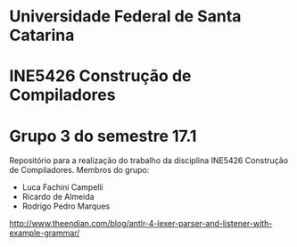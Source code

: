 # Universidade Federal de Santa Catarina
# INE5426 Construção de Compiladores
# Grupo 3 do semestre 17.1

Repositório para a realização do trabalho da disciplina INE5426 Construção de Compiladores.
Membros do grupo:
- Luca Fachini Campelli
- Ricardo de Almeida
- Rodrigo Pedro Marques

http://www.theendian.com/blog/antlr-4-lexer-parser-and-listener-with-example-grammar/
